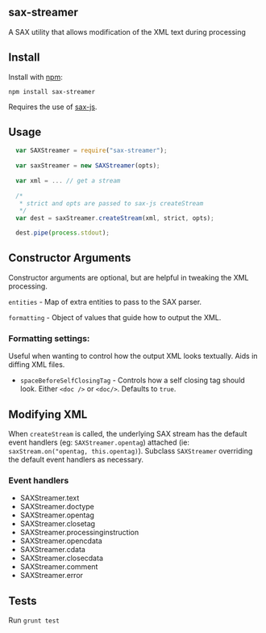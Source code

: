 ## sax-streamer
A SAX utility that allows modification of the XML text during processing

## Install

Install with [npm](http://github.com/isaacs/npm):

    npm install sax-streamer

Requires the use of [sax-js](https://github.com/isaacs/sax-js/). 

## Usage

```javascript
  var SAXStreamer = require("sax-streamer");
  
  var saxStreamer = new SAXStreamer(opts);
	 
  var xml = ... // get a stream
	
  /*
   * strict and opts are passed to sax-js createStream
   */
  var dest = saxStreamer.createStream(xml, strict, opts);

  dest.pipe(process.stdout);
```

## Constructor Arguments

Constructor arguments are optional, but are helpful in tweaking the XML processing.

`entities` - Map of extra entities to pass to the SAX parser.

`formatting` - Object of values that guide how to output the XML.

### Formatting settings:

Useful when wanting to control how the output XML looks textually.  Aids in diffing XML files.

* `spaceBeforeSelfClosingTag` - Controls how a self closing tag should look.  Either `<doc />` or `<doc/>`.  Defaults to `true`.

## Modifying XML

When `createStream` is called, the underlying SAX stream has the default event handlers (eg: `SAXStreamer.opentag`) attached (ie: `saxStream.on("opentag, this.opentag)`).
Subclass `SAXStreamer` overriding the default event handlers as necessary.

### Event handlers

* SAXStreamer.text
* SAXStreamer.doctype
* SAXStreamer.opentag
* SAXStreamer.closetag
* SAXStreamer.processinginstruction
* SAXStreamer.opencdata
* SAXStreamer.cdata
* SAXStreamer.closecdata
* SAXStreamer.comment
* SAXStreamer.error

## Tests

Run `grunt test`